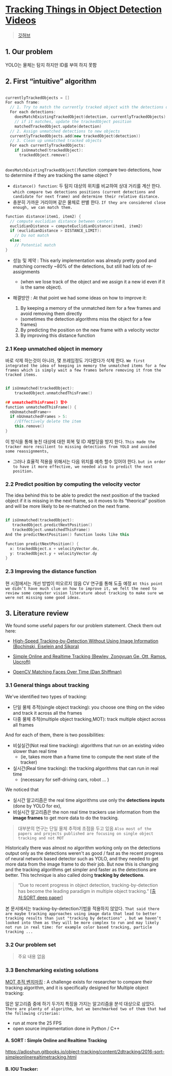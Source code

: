 # [Tracking Things in Object Detection Videos](https://lab.moovel.com/blog/tracking-things-in-object-detection-videos)

> [깃허브](https://github.com/tdurand/node-moving-things-tracker)

## 1. Our problem

YOLO는 물체는 탐지 하지만 ID를 부여 하지 못함 

## 2. First “intuitive” algorithm

```cpp

currentlyTrackedObjects = []
For each frame:
  // 1. Try to match the currently tracked object with the detections of this frame
  For each detections:
    doesMatchExistingTrackedObject(detection, currentlyTrackedObjects)
    // if it matches, update the trackedObject position
    matchedTrackedObject.update(detection)
  // 2. Assign unmatched detections to new objects
  currentlyTrackedObjects.add(new trackedObject(detection))
  // 3. Clean up unmatched tracked objects
  For each currentlyTrackedObjects:
    if isUnmatched(trackedObject):
      trackedObject.remove()
      
```

`doesMatchExistingTrackedObject()`function :compare two detections, how to determine if they are tracking the same object ?

-  `distance() function`: 두 탐지 대상의 위치를 비교하여 상대 거리를 계산 한다. `which compare two detections positions (current detections and candidate for next frame) and determine their relative distance. `
  - 충분히 가까운 거리이며 같은 물체로 판별 한다. `If they are considered close enough, we can match them.`


```cpp
function distance(item1, item2) {
  // compute euclidian distance between centers
  euclidianDistance = computeEuclidianDistance(item1, item2)
  if (euclidianDistance > DISTANCE_LIMIT):  
    // Do not match
  else:
    // Potential match
}
```

- 성능 및 제약 : This early implementation was already pretty good and matching correctly ~80% of the detections, but still had lots of re-assignments 
  - (when we lose track of the object and we assign it a new id even if it is the same object).

    
- 해결방안 : At that point we had some ideas on how to improve it:
  1. By keeping a memory of the unmatched item for a few frames and avoid removing them directly 
    - (sometimes the detection algorithms miss the object for a few frames)
  2. By predicting the position on the new frame with a velocity vector
  3. By improving this distance function
  

### 2.1 Keep unmatched object in memory


바로 삭제 하는것이 아니라, 몇 프레임정도 기다렸다가 삭제 한다. `We first integrated the idea of keeping in memory the unmatched items for a few frames which is simply wait a few frames before removing it from the tracked items.`

```cpp

if isUnmatched(trackedObject):
    trackedObject.unmatchedThisFrame()

## unmatchedThisFrame() 함수 
function unmatchedThisFrame() {
  nbUnmatchedFrame++
  if nbUnmatchedFrames > 5:
    //Effectively delete the item
    this.remove()
}

```

이 방식을 통해 놓친 대상에 대한 회복 및 ID 재할당을 방지 한다. `This made the tracker more resilient to missing detections from YOLO and avoided some reassignments,`
- 그러나 효율적 적용을 위해서는 다음 위치를 예측 할수 있어야 한다. `but in order to have it more effective, we needed also to predict the next position.`

### 2.2 Predict position by computing the velocity vector

The idea behind this to be able to predict the next position of the tracked object if it is missing in the next frame, so it moves to its “theorical” position and will be more likely to be re-matched on the next frame.

```cpp

if isUnmatched(trackedObject):
   trackedObject.predictNextPosition()
   trackedObject.unmatchedThisFrame()
And the predictNextPosition() function looks like this

function predictNextPosition() {
  x: trackedObject.x + velocityVector.dx,
  y: trackedObject.y + velocityVector.dy
}

```

### 2.3 Improving the distance function

현 시점에서는 개선 방법이 떠오르지 않음 CV 연구를 통해 도출 예정 `At this point we didn’t have much clue on how to improve it, we felt the need to review some computer vision literature about tracking to make sure we were not missing some good ideas.`


## 3. Literature review


We found some useful papers for our problem statement. Check them out here:

- [High-Speed Tracking-by-Detection Without Using Image Information (Bochinski, Eiselein and Sikora) ](http://elvera.nue.tu-berlin.de/files/1517Bochinski2017.pdf)

- [Simple Online and Realtime Tracking (Bewley, Zongyuan Ge, Ott, Ramos, Upcroft)](http://arxiv.org/abs/1602.00763)

- [OpenCV Matching Faces Over Time (Dan Shiffman)](http://shiffman.net/general/2011/04/26/opencv-matching-faces-over-time/)


### 3.1 General things about tracking

We've identified two types of tracking:
- 단일 물체 추적(single object tracking): you choose one thing on the video and track it across all the frames
- 다중 물체 추적(multiple object tracking,MOT): track multiple object across all frames


And for each of them, there is two possibilities:
- 비실실간(Not real time tracking): algorithms that run on an existing video slower than real time 
  - (ie, takes more than a frame time to compute the next state of the tracker)
- 실시간(Real time tracking): the tracking algorithms that can run in real time 
  - (necessary for self-driving cars, robot ... )


We noticed that 
- 실시간 알고리즘은 the real time algorithms use only the **detections inputs** (done by YOLO for ex), 
- 비실시간 알고리즘은 the non real time trackers use information from the **image frames** to get more data to do the tracking. 

> 대부분의 연구는 단일 물체 추적에 초점을 두고 있음 `Also most of the papers and projects published are focusing on single object tracking and not MOT`


Historically there was almost no algorithm working only on the detections output only as the detections weren't as good / fast as the recent progress of neural network based detector such as YOLO, and they needed to get more data from the image frame to do their job. But now this is changing and the tracking algorithms get simpler and faster as the detections are better. This technique is also called doing **tracking by detections**.

> “Due to recent progress in object detection, tracking-by-detection has become the leading paradigm in multiple object tracking.” [[출처:SORT deep paper]](https://arxiv.org/pdf/1703.07402.pdf)

본 문서에서는 tracking-by-detection기법을 적용하지 않았다. `That said there are maybe tracking approaches using image data that lead to better tracking results than just "tracking by detections" , but we haven’t looked into them as they will be more complex to run and may likely not run in real time: for example color based tracking, particle tracking ...`

### 3.2 Our problem set


> 주요 내용 없음 


### 3.3 Benchmarking existing solutions
  

[MOT 추적 벤치마킹](https://motchallenge.net/)
 : A challenge exists for researcher to compare their tracking algorithm, and it is specifically designed for Multiple object tracking: 

많은 알고리즘 중에 하기 두가지 특징을 가지는 알고리즘을 분석 대상으로 삼았다. `There are plenty of algorithm, but we benchmarked two of them that had the following criterias:`
- run at more the 25 FPS
- open source implementation done in Python / C++


#### A. SORT : Simple Online and Realtime Tracking

https://adioshun.gitbooks.io/object-tracking/content/2dtracking/2016-sort-simpleonlinerealtimetracking.html



#### B. IOU Tracker:



















  